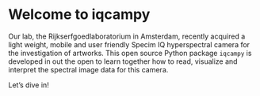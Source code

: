 # Welcome to iqcampy

<!-- WARNING: THIS FILE WAS AUTOGENERATED! DO NOT EDIT! -->

Our lab, the Rijkserfgoedlaboratorium in Amsterdam, recently acquired a
light weight, mobile and user friendly Specim IQ hyperspectral camera
for the investigation of artworks. This open source Python package
`iqcampy` is developed in out the open to learn together how to read,
visualize and interpret the spectral image data for this camera.

Let’s dive in!
